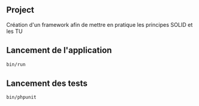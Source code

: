 ## Project

Création d'un framework afin de mettre en pratique les principes SOLID et les TU


## Lancement de l'application

```bash
bin/run
```


## Lancement des tests

```bash
bin/phpunit
```




